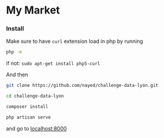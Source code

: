 # My Market

### Install
Make sure to have `curl` extension load in php by running

```bash
php -m
```
if not: `sudo apt-get install php5-curl`

And then

```bash
git clone https://github.com/nayed/challenge-data-lyon.git

cd challenge-data-lyon

composer install

php artisan serve
```


and go to [localhost:8000](http://localhost:8000)
